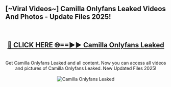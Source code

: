 <h2>[~Viral Videos~] Camilla Onlyfans Leaked Videos And Photos - Update Files 2025!</h2>
<br>
<div align="center">
<h2><a href="https://top-ai-tools.click/QrbHav" rel="nofollow">🔴 CLICK HERE 🌐==►► Camilla Onlyfans Leaked</a></h2>
<br>
Get Camilla Onlyfans Leaked and all content. Now you can access all videos and pictures of Camilla Onlyfans Leaked. New Updated Files 2025!
<br>
<br>
<a href="https://top-ai-tools.click/QrbHav" rel="nofollow" data-target="animated-image.originalLink"><img src="https://i.ibb.co.com/WyWwxjT/player-gif2.gif" alt="Camilla Onlyfans Leaked" style="max-width: 100%; display: inline-block;" data-target="animated-image.originalImage"></a>
</div>
<br>